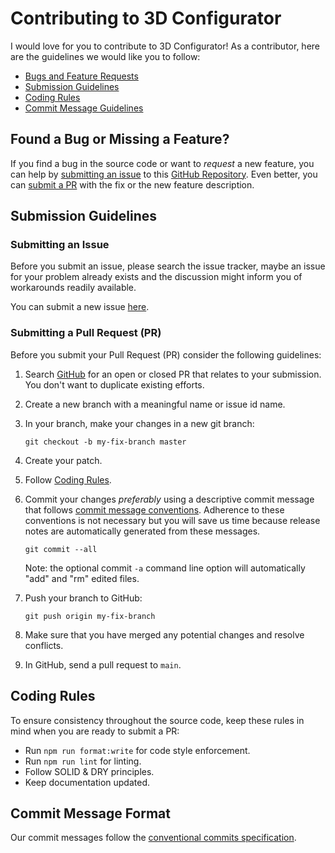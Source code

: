 # Contributing to 3D Configurator

I would love for you to contribute to 3D Configurator!
As a contributor, here are the guidelines we would like you to follow:

- [Bugs and Feature Requests](#issue)
- [Submission Guidelines](#submit)
- [Coding Rules](#rules)
- [Commit Message Guidelines](#commit)

## <a name="issue"></a> Found a Bug or Missing a Feature?

If you find a bug in the source code or want to _request_ a new feature, you can help by [submitting an issue](#submit-issue) to this [GitHub Repository](https://github.com/nikosanif/angular-authentication).
Even better, you can [submit a PR](#submit-pr) with the fix or the new feature description.

## <a name="submit"></a> Submission Guidelines

### <a name="submit-issue"></a> Submitting an Issue

Before you submit an issue, please search the issue tracker, maybe an issue for your problem already exists and the discussion might inform you of workarounds readily available.

You can submit a new issue [here](https://github.com/nikosanif/angular-authentication/issues/new/choose).

### <a name="submit-pr"></a> Submitting a Pull Request (PR)

Before you submit your Pull Request (PR) consider the following guidelines:

1. Search [GitHub](https://github.com/nikosanif/angular-authentication/pulls) for an open or closed PR that relates to your submission. You don't want to duplicate existing efforts.

2. Create a new branch with a meaningful name or issue id name.

3. In your branch, make your changes in a new git branch:

   ```shell
   git checkout -b my-fix-branch master
   ```

4. Create your patch.

5. Follow [Coding Rules](#rules).

6. Commit your changes _preferably_ using a descriptive commit message that follows [commit message conventions](#commit).
   Adherence to these conventions is not necessary but you will save us time because release notes are automatically generated from these messages.

   ```shell
   git commit --all
   ```

   Note: the optional commit `-a` command line option will automatically "add" and "rm" edited files.

7. Push your branch to GitHub:

   ```shell
   git push origin my-fix-branch
   ```

8. Make sure that you have merged any potential changes and resolve conflicts.

9. In GitHub, send a pull request to `main`.

## <a name="rules"></a> Coding Rules

To ensure consistency throughout the source code, keep these rules in mind when you are ready to submit a PR:

- Run `npm run format:write` for code style enforcement.
- Run `npm run lint` for linting.
- Follow SOLID & DRY principles.
- Keep documentation updated.

## <a name="commit"></a> Commit Message Format

Our commit messages follow the [conventional commits specification](https://www.conventionalcommits.org/).
